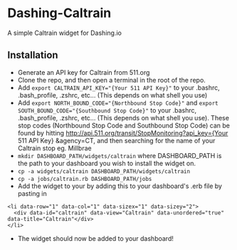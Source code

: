 # Dashing-Caltrain
A simple Caltrain widget for Dashing.io

## Installation
* Generate an API key for Caltrain from 511.org
* Clone the repo, and then open a terminal in the root of the repo.
* Add `export CALTRAIN_API_KEY="{Your 511 API Key}"` to your .bashrc, .bash_profile, .zshrc, etc... (This depends on what shell you use)
* Add `export NORTH_BOUND_CODE="{Northbound Stop Code}"` and `export SOUTH_BOUND_CODE="{Southbound Stop Code}"` to your .bashrc, .bash_profile, .zshrc, etc... (This depends on what shell you use). These stop codes (Northbound Stop Code and Southbound Stop Code) can be found by hitting http://api.511.org/transit/StopMonitoring?api_key={Your 511 API Key} &agency=CT, and then searching for the name of your Caltrain stop eg. Millbrae
* `mkdir DASHBOARD_PATH/widgets/caltrain` where DASHBOARD_PATH is the path to your dashboard you wish to install the widget on.
* `cp -a widgets/caltrain DASHBOARD_PATH/widgets/caltrain` 
* `cp -a jobs/caltrain.rb DASHBOARD_PATH/jobs`
* Add the widget to your  by adding this to your dashboard's .erb file by pasting in 
```
<li data-row="1" data-col="1" data-sizex="1" data-sizey="2">
  <div data-id="caltrain" data-view="Caltrain" data-unordered="true" data-title="Caltrain"</div>
</li>
```
* The widget should now be added to your dashboard!
